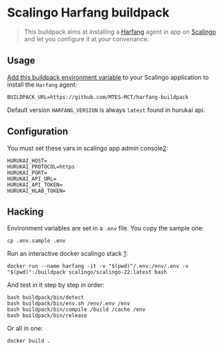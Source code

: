 # Scalingo Harfang buildpack

> This buildpack aims at installing a [Harfang](https://harfang.io) agent in app on [Scalingo](https://www.scalingo.com) and let you configure it at your convenance.

## Usage

[Add this buildpack environment variable][1] to your Scalingo application to install the `Harfang` agent:

```shell
BUILDPACK_URL=https://github.com/MTES-MCT/harfang-buildpack
```

Default version `HARFANG_VERSION` is always `latest` found in hurukai api.

## Configuration

You must set these vars in scalingo app admin console[2]:

```shell
HURUKAI_HOST=
HURUKAI_PROTOCOL=https
HURUKAI_PORT=
HURUKAI_API_URL=
HURUKAI_API_TOKEN=
HURUKAI_HLAB_TOKEN=
```

## Hacking

Environment variables are set in a `.env` file. You copy the sample one:

```shell
cp .env.sample .env
```

Run an interactive docker scalingo stack [1]:

```shell
docker run --name harfang -it -v "$(pwd)"/.env:/env/.env -v "$(pwd)":/buildpack scalingo/scalingo-22:latest bash
```

And test in it step by step in order:

```shell
bash buildpack/bin/detect
bash buildpack/bin/env.sh /env/.env /env
bash buildpack/bin/compile /build /cache /env
bash buildpack/bin/release
```

Or all in one:

```shell
docker build .
```

[1]: https://doc.scalingo.com/platform/deployment/buildpacks/custom
[2]: https://doc.scalingo.com/platform/app/environment
